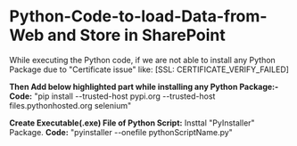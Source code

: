 # Python-Code-to-load-Data-from-Web and Store in SharePoint
While executing the Python code, if we are not able to install any Python Package due to "Certificate issue" like: [SSL: CERTIFICATE_VERIFY_FAILED]

**Then Add below highlighted part while installing any Python Package:-**
**Code:** "pip install --trusted-host pypi.org --trusted-host files.pythonhosted.org selenium"

**Create Executable(.exe) File of Python Script:** Insttal "PyInstaller" Package.
**Code:** "pyinstaller --onefile pythonScriptName.py"
